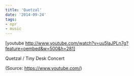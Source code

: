```yaml
---
title: 'Quetzal'
date: '2014-09-24'
tags:
- npr
- music
---
```


[youtube http://www.youtube.com/watch?v=uu5laJPLn7g?feature=oembed&w=500&h=281]
<p>Quetzal / Tiny Desk Concert</p><div class="attribution">(<span>Source:</span> <a href="https://www.youtube.com/">https://www.youtube.com/</a>)</div>
